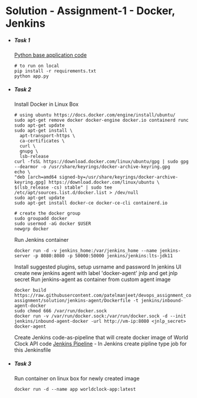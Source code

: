# Solution - Assignment-1 - Docker, Jenkins

- ##### Task 1
  [Python base application code](task1/)
  ```
  # to run on local
  pip install -r requirements.txt
  python app.py
  ```

- ##### Task 2
  Install Docker in Linux Box
  ```
  # using ubuntu https://docs.docker.com/engine/install/ubuntu/
  sudo apt-get remove docker docker-engine docker.io containerd runc
  sudo apt-get update
  sudo apt-get install \
    apt-transport-https \
    ca-certificates \
    curl \
    gnupg \
    lsb-release
  curl -fsSL https://download.docker.com/linux/ubuntu/gpg | sudo gpg --dearmor -o /usr/share/keyrings/docker-archive-keyring.gpg
  echo \
  "deb [arch=amd64 signed-by=/usr/share/keyrings/docker-archive-keyring.gpg] https://download.docker.com/linux/ubuntu \
  $(lsb_release -cs) stable" | sudo tee /etc/apt/sources.list.d/docker.list > /dev/null
  sudo apt-get update
  sudo apt-get install docker-ce docker-ce-cli containerd.io
  ```

  ```
  # create the docker group
  sudo groupadd docker
  sudo usermod -aG docker $USER
  newgrp docker
  ```

  Run Jenkins container
  ```
  docker run -d -v jenkins_home:/var/jenkins_home --name jenkins-server -p 8080:8080 -p 50000:50000 jenkins/jenkins:lts-jdk11
  ```

  Install suggested plugins, setup usrname and password
  In jenkins UI create new jenkins agent with label 'docker-agent' jnlp and get jnlp secret
  Run jenkins-agent as container from custom agent image
  ```
  docker build https://raw.githubusercontent.com/patelmanjeet/devops_assignment_collection/main/01-assignment/solution/jenkins-agent/Dockerfile -t jenkins/inbound-agent-docker
  sudo chmod 666 /var/run/docker.sock
  docker run -v /var/run/docker.sock:/var/run/docker.sock -d --init jenkins/inbound-agent-docker -url http://vm-ip:8080 <jnlp_secret> docker-agent
  ```

  Create Jenkins code-as-pipeline that will create docker image of World Clock API code
  [Jenkins Pipeline](task1/Jenkinsfile) - In Jenkins create pipline type job for this Jenkinsfile



- ##### Task 3
  Run container on linux box for newly created image
  ```
  docker run -d --name app worldclock-app:latest
  ```

